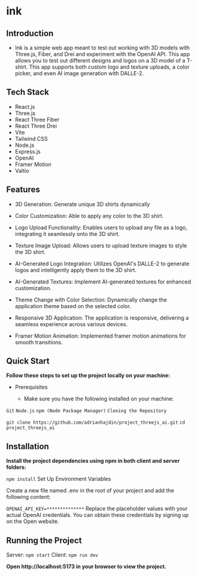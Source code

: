 # ink
## Introduction
- Ink is a simple web app meant to test out working with 3D models with Three.js, Fiber, and Drei and experiment with the OpenAI API. This app allows you to test out different designs and logos on a 3D model of a T-shirt. This app supports both custom logo and texture uploads, a color picker, and even AI image generation with DALLE-2.



## Tech Stack
- React.js
- Three.js
- React Three Fiber
- React Three Drei
- Vite
- Tailwind CSS
- Node.js
- Express.js
- OpenAI
- Framer Motion
- Valtio

## Features
- 3D Generation: Generate unique 3D shirts dynamically

- Color Customization: Able to apply any color to the 3D shirt.

- Logo Upload Functionality: Enables users to upload any file as a logo, integrating it seamlessly onto the 3D shirt.

- Texture Image Upload: Allows users to upload texture images to style the 3D shirt.

- AI-Generated Logo Integration: Utilizes OpenAI's DALLE-2 to generate logos and intelligently apply them to the 3D shirt.

- AI-Generated Textures: Implement AI-generated textures for enhanced customization.

- Theme Change with Color Selection: Dynamically change the application theme based on the selected color.

- Responsive 3D Application: The application is responsive, delivering a seamless experience across various devices.

- Framer Motion Animation: Implemented framer motion animations for smooth transitions.

## Quick Start

**Follow these steps to set up the project locally on your machine:**

- Prerequisites

  - Make sure you have the following installed on your machine:

`Git`
`Node.js`
`npm (Node Package Manager)`
`Cloning the Repository`

`git clone https://github.com/adrianhajdin/project_threejs_ai.git`
`cd project_threejs_ai`

## Installation

**Install the project dependencies using npm in both client and server folders:**

`npm install`
Set Up Environment Variables

Create a new file named .env in the root of your project and add the following content:

`OPENAI_API_KEY=**************`
Replace the placeholder values with your actual OpenAI credentials. You can obtain these credentials by signing up on the Open website.

## Running the Project

Server:
`npm start`
Client:
`npm run dev`

**Open http://localhost:5173 in your browser to view the project.**
